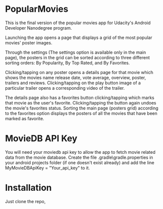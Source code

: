 # PopularMovies

This is the final version of the popular movies app for Udacity's Android Developer Nanodegree program.

Launching the app opens a page that displays a grid of the most popular movies' poster images.

Through the settings (The settings option is available only in the main page), the posters in the grid
can be sorted according to three different sorting orders: By Popularity, By Top Rated, 
and By Favorites.

Clicking/tapping on any poster opens a details page for that movie which shows the movies name
release date, vote average, overview, poster, trailers and reviews.
Clicking/tapping on the play button image of a particular trailer opens a corresponding video
of the trailer.

The details page also has a favorites button clicking/tapping which marks that movie as the
user's favorite. Clicking/tapping the button again undoes the movie's favorites status. Sorting
the main page (posters grid) according to the favorites option displays the posters of all the
movies that have been marked as favorite.

# MovieDB API Key

You will need your moviedb api key to allow the app to fetch movie related data from the movie database. 
Create the file .gradle\gradle.properties in your android projects folder (if one doesn't exist already)
and add the line MyMovieDBApiKey = "Your_api_key" to it.

# Installation

Just clone the repo, 
